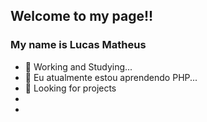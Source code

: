 ## Welcome to my page!!
### My name is Lucas Matheus

- 🔭 Working and Studying...
- 🌱 Eu atualmente estou aprendendo PHP...
- 📝 Looking for projects
-
-
